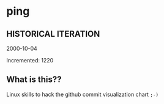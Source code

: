 # ping

## HISTORICAL ITERATION
2000-10-04

Incremented: 1220

## What is this?? 
Linux skills to hack the github commit visualization chart `;-)`
